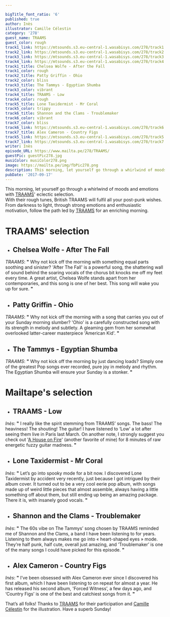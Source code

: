 ```yaml
---

bigTitle_font_ratio: '6'
published: true
author: Inès
illustrator: Camille Célestin
category: '278'
guest_name: TRAAMS
guest_color: rough
track1_link: https://mtsounds.s3.eu-central-1.wasabisys.com/278/track1.mp3
track2_link: https://mtsounds.s3.eu-central-1.wasabisys.com/278/track2.mp3
track3_link: https://mtsounds.s3.eu-central-1.wasabisys.com/278/track3.mp3
track4_link: https://mtsounds.s3.eu-central-1.wasabisys.com/278/track4.mp3
track1_title: Chelsea Wolfe - After the Fall
track1_color: rough
track2_title: Patty Griffin - Ohio
track2_color: bliss
track3_title: The Tammys - Egyptian Shumba
track3_color: vibrant
track4_title: TRAAMS - Low
track4_color: rough
track5_title: Lone Taxidermist - Mr Coral
track5_color: trippy
track6_title: Shannon and the Clams - Troublemaker
track6_color: vibrant
track7_color: bliss
track6_link: https://mtsounds.s3.eu-central-1.wasabisys.com/278/track6.mp3
track7_title: Alex Cameron - Country Figs
track5_link: https://mtsounds.s3.eu-central-1.wasabisys.com/278/track5.mp3
track7_link: https://mtsounds.s3.eu-central-1.wasabisys.com/278/track7.mp3
writer: Inès
episode_URL: https://www.mailta.pe/278/TRAAMS/
guestPic: guestPic278.jpg
musiColor: musiColor278.png
image: https://mailta.pe/img/fbPic278.png
description: This morning, let yourself go through a whirlwind of moods and emotions with TRAAMS' eclectic selection. From darkness to light, through strong emotions and enthusiastic motivation, follow the path led by post-punk TRAAMS for an enriching morning.
pubDate: '2017-09-17'
---
```

This morning, let yourself go through a whirlwind of moods and emotions with [TRAAMS](https://www.facebook.com/TRAAMSBAND/ "Facebook")' eclectic selection. 
<br>With their rough tunes, British TRAAMS will fulfil all your post-punk wishes. From darkness to light, through strong emotions and enthusiastic motivation, follow the path led by [TRAAMS](https://www.facebook.com/TRAAMSBAND/ "Facebook") for an enriching morning.


# **TRAAMS' selection**

+ ## Chelsea Wolfe - After The Fall
_TRAAMS_: **"** Why not kick off the morning with something equal parts soothing and sinister? 'After The Fall' is a powerful song, the shattering wall of sound behind the soaring vocals of the chorus bit knocks me off my feet every time. A great artist, Chelsea Wolfe stands apart from her contemporaries, and this song is one of her best. This song will wake you up for sure. **"** 

+ ## Patty Griffin - Ohio
_TRAAMS_: **"** Why not kick off the morning with a song that carries you out of your Sunday morning slumber? 'Ohio' is a carefully constructed song with its strength in melody and subtlety. A gleaming gem from her somewhat overlooked latter-career masterpiece 'American Kid'. **"** 

+ ## The Tammys - Egyptian Shumba
_TRAAMS_: **"** Why not kick off the morning by just dancing loads? Simply one of the greatest Pop songs ever recorded, pure joy in melody and rhythm. The Egyptian Shumba will ensure your Sunday is a stonker. **"** 


# Mailtape's selection

+ ## TRAAMS - Low
_Inès_: **"** I really like the spirit stemming from TRAAMS’ songs. The bass! The heaviness! The shouting! The guitar! I have listened to ‘Low’ a lot after seeing them live in Paris last March. On another note, I strongly suggest you check out '[A House on Fire](https://soundcloud.com/fatcatrecords/traams-a-house-on-fire)' (another favorite of mine) for 8 minutes of raw energetic fuzzy guitar madness. **"**   

+ ## Lone Taxidermist - Mr Coral
_Inès_: **"** Let’s go into spooky mode for a bit now. I discovered Lone Taxidermist by accident very recently, just because I got intrigued by their album cover. It turned out to be a very cool eerie pop album, with songs made up of weird little pieces that almost assemble, always having a little something off about them, but still ending up being an amazing package. There it is, with insanely good vocals. **"** 

+ ## Shannon and the Clams - Troublemaker
_Inès_: **"** The 60s vibe on The Tammys’ song chosen by TRAAMS reminded me of Shannon and the Clams, a band I have been listening to for years. Listening to them always makes me go into « heart-shaped eyes » mode. They’re half punk, half cute, overall just amazing, and ’Troublemaker’ is one of the many songs I could have picked for this episode. **"** 

+ ## Alex Cameron - Country Figs
_Inès_: **"** I’ve been obsessed with Alex Cameron ever since I discovered his first album, which I have been listening to on repeat for almost a year. He has released his second album, 'Forced Witness’, a few days ago, and ‘Country Figs’ is one of the best and catchiest songs from it. **"** 


That’s all folks! Thanks to [TRAAMS](https://www.facebook.com/TRAAMSBAND/ "Facebook") for their participation and [Camille Célestin](https://www.facebook.com/bravocamo "Facebook") for the illustration. Have a superb Sunday!
